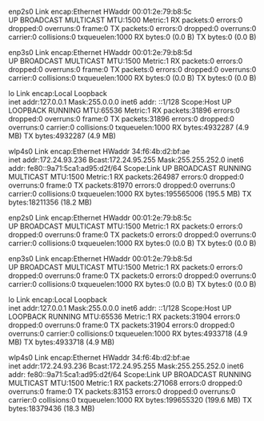 enp2s0    Link encap:Ethernet  HWaddr 00:01:2e:79:b8:5c  
          UP BROADCAST MULTICAST  MTU:1500  Metric:1
          RX packets:0 errors:0 dropped:0 overruns:0 frame:0
          TX packets:0 errors:0 dropped:0 overruns:0 carrier:0
          collisions:0 txqueuelen:1000 
          RX bytes:0 (0.0 B)  TX bytes:0 (0.0 B)

enp3s0    Link encap:Ethernet  HWaddr 00:01:2e:79:b8:5d  
          UP BROADCAST MULTICAST  MTU:1500  Metric:1
          RX packets:0 errors:0 dropped:0 overruns:0 frame:0
          TX packets:0 errors:0 dropped:0 overruns:0 carrier:0
          collisions:0 txqueuelen:1000 
          RX bytes:0 (0.0 B)  TX bytes:0 (0.0 B)

lo        Link encap:Local Loopback  
          inet addr:127.0.0.1  Mask:255.0.0.0
          inet6 addr: ::1/128 Scope:Host
          UP LOOPBACK RUNNING  MTU:65536  Metric:1
          RX packets:31896 errors:0 dropped:0 overruns:0 frame:0
          TX packets:31896 errors:0 dropped:0 overruns:0 carrier:0
          collisions:0 txqueuelen:1000 
          RX bytes:4932287 (4.9 MB)  TX bytes:4932287 (4.9 MB)

wlp4s0    Link encap:Ethernet  HWaddr 34:f6:4b:d2:bf:ae  
          inet addr:172.24.93.236  Bcast:172.24.95.255  Mask:255.255.252.0
          inet6 addr: fe80::9a71:5ca1:ad95:d2f/64 Scope:Link
          UP BROADCAST RUNNING MULTICAST  MTU:1500  Metric:1
          RX packets:264987 errors:0 dropped:0 overruns:0 frame:0
          TX packets:81970 errors:0 dropped:0 overruns:0 carrier:0
          collisions:0 txqueuelen:1000 
          RX bytes:195565006 (195.5 MB)  TX bytes:18211356 (18.2 MB)

enp2s0    Link encap:Ethernet  HWaddr 00:01:2e:79:b8:5c  
          UP BROADCAST MULTICAST  MTU:1500  Metric:1
          RX packets:0 errors:0 dropped:0 overruns:0 frame:0
          TX packets:0 errors:0 dropped:0 overruns:0 carrier:0
          collisions:0 txqueuelen:1000 
          RX bytes:0 (0.0 B)  TX bytes:0 (0.0 B)

enp3s0    Link encap:Ethernet  HWaddr 00:01:2e:79:b8:5d  
          UP BROADCAST MULTICAST  MTU:1500  Metric:1
          RX packets:0 errors:0 dropped:0 overruns:0 frame:0
          TX packets:0 errors:0 dropped:0 overruns:0 carrier:0
          collisions:0 txqueuelen:1000 
          RX bytes:0 (0.0 B)  TX bytes:0 (0.0 B)

lo        Link encap:Local Loopback  
          inet addr:127.0.0.1  Mask:255.0.0.0
          inet6 addr: ::1/128 Scope:Host
          UP LOOPBACK RUNNING  MTU:65536  Metric:1
          RX packets:31904 errors:0 dropped:0 overruns:0 frame:0
          TX packets:31904 errors:0 dropped:0 overruns:0 carrier:0
          collisions:0 txqueuelen:1000 
          RX bytes:4933718 (4.9 MB)  TX bytes:4933718 (4.9 MB)

wlp4s0    Link encap:Ethernet  HWaddr 34:f6:4b:d2:bf:ae  
          inet addr:172.24.93.236  Bcast:172.24.95.255  Mask:255.255.252.0
          inet6 addr: fe80::9a71:5ca1:ad95:d2f/64 Scope:Link
          UP BROADCAST RUNNING MULTICAST  MTU:1500  Metric:1
          RX packets:271068 errors:0 dropped:0 overruns:0 frame:0
          TX packets:83153 errors:0 dropped:0 overruns:0 carrier:0
          collisions:0 txqueuelen:1000 
          RX bytes:199655320 (199.6 MB)  TX bytes:18379436 (18.3 MB)

